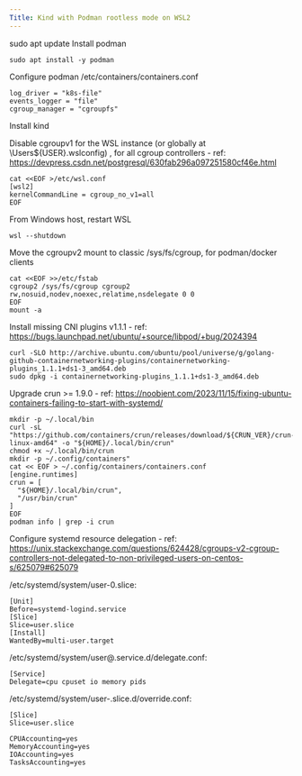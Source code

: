 ```yaml
---
Title: Kind with Podman rootless mode on WSL2
---
```


sudo apt update
Install podman
```shell
sudo apt install -y podman
```

Configure podman /etc/containers/containers.conf
```shell
log_driver = "k8s-file"
events_logger = "file"
cgroup_manager = "cgroupfs"
```

Install kind

Disable cgroupv1 for the WSL instance (or globally at \Users\${USER}\.wslconfig) , for all cgroup controllers - ref: https://devpress.csdn.net/postgresql/630fab296a097251580cf46e.html

```shell
cat <<EOF >/etc/wsl.conf
[wsl2]
kernelCommandLine = cgroup_no_v1=all
EOF
```

From Windows host, restart WSL
```shell
wsl --shutdown
```

Move the cgroupv2 mount to classic /sys/fs/cgroup, for podman/docker clients
```shell
cat <<EOF >>/etc/fstab
cgroup2 /sys/fs/cgroup cgroup2 rw,nosuid,nodev,noexec,relatime,nsdelegate 0 0
EOF
mount -a
```

Install missing CNI plugins v1.1.1 - ref: https://bugs.launchpad.net/ubuntu/+source/libpod/+bug/2024394
```
curl -SLO http://archive.ubuntu.com/ubuntu/pool/universe/g/golang-github-containernetworking-plugins/containernetworking-plugins_1.1.1+ds1-3_amd64.deb
sudo dpkg -i containernetworking-plugins_1.1.1+ds1-3_amd64.deb
```

Upgrade crun >= 1.9.0 - ref: https://noobient.com/2023/11/15/fixing-ubuntu-containers-failing-to-start-with-systemd/
```shell
mkdir -p ~/.local/bin
curl -sL "https://github.com/containers/crun/releases/download/${CRUN_VER}/crun-${CRUN_VER}-linux-amd64" -o "${HOME}/.local/bin/crun"
chmod +x ~/.local/bin/crun
mkdir -p ~/.config/containers"
cat << EOF > ~/.config/containers/containers.conf
[engine.runtimes]
crun = [
  "${HOME}/.local/bin/crun",
  "/usr/bin/crun"
]
EOF
podman info | grep -i crun
```

Configure systemd resource delegation - ref: https://unix.stackexchange.com/questions/624428/cgroups-v2-cgroup-controllers-not-delegated-to-non-privileged-users-on-centos-s/625079#625079

/etc/systemd/system/user-0.slice:
```
[Unit]
Before=systemd-logind.service
[Slice]
Slice=user.slice
[Install]
WantedBy=multi-user.target
```

/etc/systemd/system/user@.service.d/delegate.conf:
```
[Service]
Delegate=cpu cpuset io memory pids
```

/etc/systemd/system/user-.slice.d/override.conf:
```
[Slice]
Slice=user.slice

CPUAccounting=yes
MemoryAccounting=yes
IOAccounting=yes
TasksAccounting=yes
```
